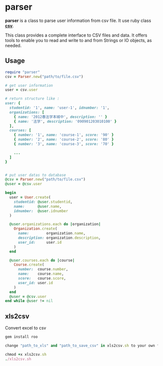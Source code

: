 # parser

**parser** is a class to parse user information from csv file.
It use ruby class **[csv](http://ruby-doc.org/stdlib-1.9.2/libdoc/csv/rdoc/CSV.html)**.

This class provides a complete interface to CSV files and data. It offers tools to enable you to read and write to and from Strings or IO objects, as needed.

## Usage

```ruby
require "parser"
csv = Parser.new("path/to/file.csv")

# get user information
user = csv.user

# return structure like :
user: { 
  studentid: '1', name: 'user-1', idnumber: '1',
  organizations: [
    { name: '2012春法学本城中', description: '' } 
    { name: '法学', description: '090901203010100' } 
  ],
  courses: [
    { number: '1', name: 'course-1', score: '90' } 
    { number: '2', name: 'course-2', score: '80' } 
    { number: '3', name: 'course-3', score: '70' } 

    ...
  ]
}


# put user datas to database 
@csv = Parser.new("path/to/file.csv")
@user = @csv.user

begin 
  user = User.create(
    studentid: @user.studentid,
    name:      @user.name,
    idnumber:  @user.idnumber
  )

  @user.organizations.each do |organization|
    Organization.create(
      name:        organization.name,
      description: organization.description,
      user_id:     user.id
    )
  end

  @user.courses.each do |course|
    Course.create(
      number:  course.number,
      name:    course.name,
      score:   course.score,
      user_id: user.id
    )
  end
  @user = @csv.user
end while @user != nil
```

## xls2csv 

Convert excel to csv

```ruby
gem install roo 

change "path_to_xls" and "path_to_save_csv" in xls2csv.sh to your own file path.

chmod +x xls2csv.sh
./xls2csv.sh
```
